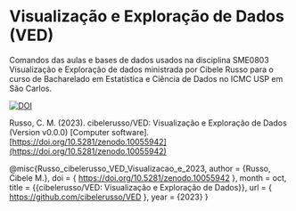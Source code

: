 # Visualização e Exploração de Dados (VED)

Comandos das aulas e bases de dados usados na disciplina SME0803 Visualização e Exploração de dados ministrada por Cibele Russo para o curso de Bacharelado em Estatística e Ciência de Dados no ICMC USP em São Carlos.

[![DOI](https://zenodo.org/badge/DOI/10.5281/zenodo.10055942.svg)](https://doi.org/10.5281/zenodo.10055942) 

Russo, C. M. (2023). cibelerusso/VED: Visualização e Exploração de Dados (Version v0.0.0) [Computer software]. [https://doi.org/10.5281/zenodo.10055942](https://doi.org/10.5281/zenodo.10055942)

@misc{Russo_cibelerusso_VED_Visualizacao_e_2023,
author = {Russo, Cibele M.},
doi = { https://doi.org/10.5281/zenodo.10055942 },
month = oct,
title = {{cibelerusso/VED: Visualização e Exploração de Dados}},
url = { https://github.com/cibelerusso/VED },
year = {2023}
}



